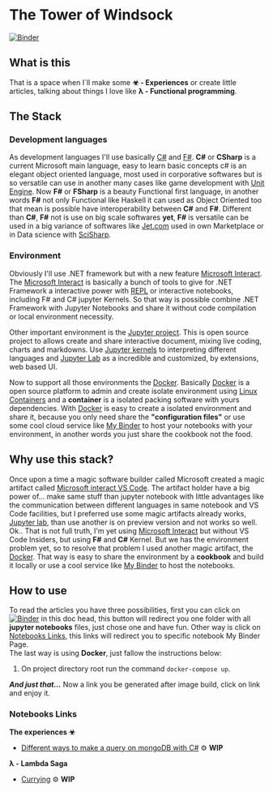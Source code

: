 
# The Tower of Windsock

[![Binder](https://mybinder.org/badge_logo.svg)](https://mybinder.org/v2/gh/nathancaracho/tower-of-windsock/HEAD)

## What is this

That is a space when I`ll make some **☣ - Experiences** or create little articles, talking about things I love like **λ - Functional programming**.

## The Stack

### Development languages

As development languages I'll use basically [C#](https://docs.microsoft.com/dotnet/csharp/) and [F#](https://docs.microsoft.com/dotnet/fsharp/). **C#** or **CSharp** is a current Microsoft main language, easy to learn basic  concepts c# is an elegant object oriented language, most used in corporative softwares but is so versatile can use in another many cases like game development with [Unit Engine](https://unity.com/). Now **F#** or **FSharp** is a beauty Functional first language, in another words **F#** not only Functional like Haskell it can used as Object Oriented too that mean is possible have interoperability between **C#** and **F#**. Different than **C#**, **F#** not is use on big scale softwares **yet**, **F#** is versatile can be used in a big variance of softwares like [Jet.com](https://en.wikipedia.org/wiki/Jet.com) used in own Marketplace or in Data science with [SciSharp](https://scisharp.github.io/SciSharp/).

### Environment

Obviously I'll use .NET framework but with a new feature [Microsoft Interact](https://github.com/dotnet/interactive). The [Microsoft Interact](https://github.com/dotnet/interactive) is basically a bunch of tools to give for .NET Framework a interactive power with [REPL](https://en.wikipedia.org/wiki/Read%E2%80%93eval%E2%80%93print_loop) or interactive notebooks, including F# and C# jupyter Kernels. So that way is possible combine .NET Framework with Jupyter Notebooks and share it without code compilation or local environment necessity.  

Other important environment is the [Jupyter project](https://jupyter.org/). This is open source project to allows create and share interactive document, mixing live coding, charts and markdowns. Use [Jupyter kernels](https://jupyter.readthedocs.io/en/latest/projects/kernels.html) to interpreting different languages and [Jupyter Lab](https://jupyterlab.readthedocs.io/en/stable/) as a incredible and customized, by extensions, web based UI.  

Now to support all those environments the [Docker](https://www.docker.com/). Basically [Docker](https://www.docker.com/) is a open source platform to admin and create isolate environment using [Linux Containers](https://linuxcontainers.org/pt_br/) and a **container** is a isolated packing software with yours dependencies. With [Docker](https://www.docker.com/) is easy to create a isolated environment and share it, because you only need share the **"configuration files"** or use some cool cloud service like [My Binder](https://mybinder.org/) to host your notebooks with your environment, in another words you just share the cookbook not the food.

## Why use this stack?

Once upon a time a magic software builder called Microsoft created a magic artifact called [Microsoft interact VS Code](https://devblogs.microsoft.com/dotnet/net-interactive-preview-3-vs-code-insiders-and-polyglot-notebooks/). The artifact holder have a big power of... make same stuff than jupyter notebook with little advantages like the communication between different languages in same notebook and VS Code facilities, but I preferred use some magic artifacts already works, [Jupyter lab](https://jupyterlab.readthedocs.io/en/stable/#), than use another is on preview version and not works so well. Ok.. That is not full truth, I'm yet using [Microsoft Interact](https://github.com/dotnet/interactive) but without VS Code Insiders, but using **F#** and **C#** Kernel.
But we has the environment problem yet, so to resolve that problem I used another magic artifact, the [Docker](https://www.docker.com/). That way is easy to share the environment by a **cookbook** and build it locally or use a cool service like [My Binder](https://mybinder.org/) to host the notebooks.  

## How to use ##

To read the articles you have three possibilities, first  you can click on [![Binder](https://mybinder.org/badge_logo.svg)](https://mybinder.org/v2/gh/nathancaracho/tower-of-windsock/HEAD) in this doc head, this button will redirect you one folder with all **jupyter notebooks** files, just chose one and have fun.  Other way is click on [Notebooks Links](#Notebooks-Links), this links will redirect you to  specific notebook My Binder Page.  
The last way is using **Docker**, just fallow the instructions below:
1. On project directory root run the command `docker-compose up`.

***And just that...*** 
Now a link you be generated after image build, click on link and enjoy it. 


### Notebooks Links ###

**The experiences ☣**

* [Different ways to make a query on mongoDB with C#](https://github.com/nathancaracho/tower-of-windsock/blob/master/experiences/MongoDbQueries.ipynb) ⚙ **WIP**

**λ - Lambda Saga**

* [Currying](https://mybinder.org/v2/gh/nathancaracho/tower-of-windsock/HEAD?filepath=experiences%2Flambda-saga%2Fcurrying.ipynb) ⚙ **WIP**
